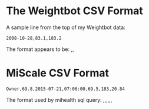 # The Weightbot CSV Format

A sample line from the top of my Weightbot data:

	2008-10-28,83.1,183.2

The format appears to be:
	<ISO timestamp>,<weight in kg>,<weight in lbs>
	
# MiScale CSV Format

	Owner,69.8,2015-07-21,07:06:00,69.5,183,20.84

The format used by mihealth sql query:
	<User>,<Record Weight>,<Date>,<Time>,<Goal Weight>,<Height>,<BMI>
